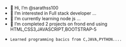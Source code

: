 - 👋 Hi, I’m @sarathss100
- 👀 I’m interested in Full stack developer ...
- 🌱 I’m currently learning node js ...
- 💞️ I’m completed 2 projects on frond end using HTML,CSS3,JAVASCRIPT,BOOTSTRAP-5
-     Learned programming bacics from C,JAVA,PYTHON....
<!---
sarathss100/sarathss100 is a ✨ special ✨ repository because its `README.md` (this file) appears on your GitHub profile.
You can click the Preview link to take a look at your changes.
--->
